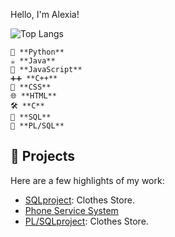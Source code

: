Hello, I'm Alexia!

![Top Langs](https://github-readme-stats.vercel.app/api/top-langs/?username=alexiatanasie&layout=compact)

    🐍 **Python**
    ☕ **Java**
    📜 **JavaScript**
    ➕➕ **C++**
    🎨 **CSS**
    🌐 **HTML**
    🛠️ **C**
    💾 **SQL**
    🔄 **PL/SQL**
    
## 🚀 Projects
Here are a few highlights of my work:
- [SQLproject](https://github.com/alexiatanasie/SQLproject): Clothes Store.
- [Phone Service System](https://github.com/alexiatanasie/PhoneServiceSystem)
- [PL/SQLproject](https://github.com/alexiatanasie/Clothes-Store): Clothes Store.


 
